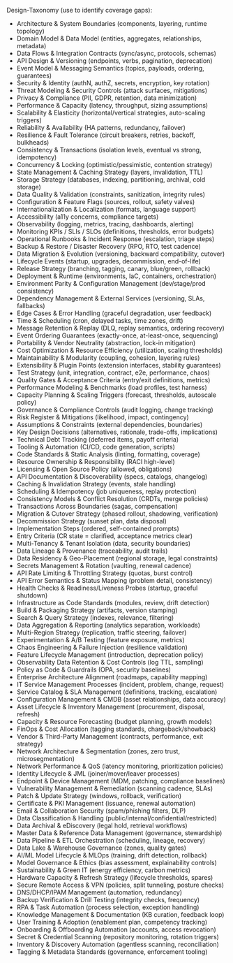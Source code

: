 Design-Taxonomy (use to identify coverage gaps):
- Architecture & System Boundaries (components, layering, runtime topology)
- Domain Model & Data Model (entities, aggregates, relationships, metadata)
- Data Flows & Integration Contracts (sync/async, protocols, schemas)
- API Design & Versioning (endpoints, verbs, pagination, deprecation)
- Event Model & Messaging Semantics (topics, payloads, ordering, guarantees)
- Security & Identity (authN, authZ, secrets, encryption, key rotation)
- Threat Modeling & Security Controls (attack surfaces, mitigations)
- Privacy & Compliance (PII, GDPR, retention, data minimization)
- Performance & Capacity (latency, throughput, sizing assumptions)
- Scalability & Elasticity (horizontal/vertical strategies, auto-scaling triggers)
- Reliability & Availability (HA patterns, redundancy, failover)
- Resilience & Fault Tolerance (circuit breakers, retries, backoff, bulkheads)
- Consistency & Transactions (isolation levels, eventual vs strong, idempotency)
- Concurrency & Locking (optimistic/pessimistic, contention strategy)
- State Management & Caching Strategy (layers, invalidation, TTL)
- Storage Strategy (databases, indexing, partitioning, archival, cold storage)
- Data Quality & Validation (constraints, sanitization, integrity rules)
- Configuration & Feature Flags (sources, rollout, safety valves)
- Internationalization & Localization (formats, language support)
- Accessibility (a11y concerns, compliance targets)
- Observability (logging, metrics, tracing, dashboards, alerting)
- Monitoring KPIs / SLIs / SLOs (definitions, thresholds, error budgets)
- Operational Runbooks & Incident Response (escalation, triage steps)
- Backup & Restore / Disaster Recovery (RPO, RTO, test cadence)
- Data Migration & Evolution (versioning, backward compatibility, cutover)
- Lifecycle Events (startup, upgrades, decommission, end-of-life)
- Release Strategy (branching, tagging, canary, blue/green, rollback)
- Deployment & Runtime (environments, IaC, containers, orchestration)
- Environment Parity & Configuration Management (dev/stage/prod consistency)
- Dependency Management & External Services (versioning, SLAs, fallbacks)
- Edge Cases & Error Handling (graceful degradation, user feedback)
- Time & Scheduling (cron, delayed tasks, time zones, drift)
- Message Retention & Replay (DLQ, replay semantics, ordering recovery)
- Event Ordering Guarantees (exactly-once, at-least-once, sequencing)
- Portability & Vendor Neutrality (abstraction, lock-in mitigation)
- Cost Optimization & Resource Efficiency (utilization, scaling thresholds)
- Maintainability & Modularity (coupling, cohesion, layering rules)
- Extensibility & Plugin Points (extension interfaces, stability guarantees)
- Test Strategy (unit, integration, contract, e2e, performance, chaos)
- Quality Gates & Acceptance Criteria (entry/exit definitions, metrics)
- Performance Modeling & Benchmarks (load profiles, test harness)
- Capacity Planning & Scaling Triggers (forecast, thresholds, autoscale policy)
- Governance & Compliance Controls (audit logging, change tracking)
- Risk Register & Mitigations (likelihood, impact, contingency)
- Assumptions & Constraints (external dependencies, boundaries)
- Key Design Decisions (alternatives, rationale, trade-offs, implications)
- Technical Debt Tracking (deferred items, payoff criteria)
- Tooling & Automation (CI/CD, code generation, scripts)
- Code Standards & Static Analysis (linting, formatting, coverage)
- Resource Ownership & Responsibility (RACI high-level)
- Licensing & Open Source Policy (allowed, obligations)
- API Documentation & Discoverability (specs, catalogs, changelog)
- Caching & Invalidation Strategy (events, stale handling)
- Scheduling & Idempotency (job uniqueness, replay protection)
- Consistency Models & Conflict Resolution (CRDTs, merge policies)
- Transactions Across Boundaries (sagas, compensation)
- Migration & Cutover Strategy (phased rollout, shadowing, verification)
- Decommission Strategy (sunset plan, data disposal)
- Implementation Steps (ordered, self-contained prompts)
- Entry Criteria (CR state = clarified, acceptance metrics clear)
- Multi-Tenancy & Tenant Isolation (data, security boundaries)
- Data Lineage & Provenance (traceability, audit trails)
- Data Residency & Geo-Placement (regional storage, legal constraints)
- Secrets Management & Rotation (vaulting, renewal cadence)
- API Rate Limiting & Throttling Strategy (quotas, burst control)
- API Error Semantics & Status Mapping (problem detail, consistency)
- Health Checks & Readiness/Liveness Probes (startup, graceful shutdown)
- Infrastructure as Code Standards (modules, review, drift detection)
- Build & Packaging Strategy (artifacts, version stamping)
- Search & Query Strategy (indexes, relevance, filtering)
- Data Aggregation & Reporting (analytics separation, workloads)
- Multi-Region Strategy (replication, traffic steering, failover)
- Experimentation & A/B Testing (feature exposure, metrics)
- Chaos Engineering & Failure Injection (resilience validation)
- Feature Lifecycle Management (introduction, deprecation policy)
- Observability Data Retention & Cost Controls (log TTL, sampling)
- Policy as Code & Guardrails (OPA, security baselines)
- Enterprise Architecture Alignment (roadmaps, capability mapping)
- IT Service Management Processes (incident, problem, change, request)
- Service Catalog & SLA Management (definitions, tracking, escalation)
- Configuration Management & CMDB (asset relationships, data accuracy)
- Asset Lifecycle & Inventory Management (procurement, disposal, refresh)
- Capacity & Resource Forecasting (budget planning, growth models)
- FinOps & Cost Allocation (tagging standards, chargeback/showback)
- Vendor & Third-Party Management (contracts, performance, exit strategy)
- Network Architecture & Segmentation (zones, zero trust, microsegmentation)
- Network Performance & QoS (latency monitoring, prioritization policies)
- Identity Lifecycle & JML (joiner/mover/leaver processes)
- Endpoint & Device Management (MDM, patching, compliance baselines)
- Vulnerability Management & Remediation (scanning cadence, SLAs)
- Patch & Update Strategy (windows, rollback, verification)
- Certificate & PKI Management (issuance, renewal automation)
- Email & Collaboration Security (spam/phishing filters, DLP)
- Data Classification & Handling (public/internal/confidential/restricted)
- Data Archival & eDiscovery (legal hold, retrieval workflows)
- Master Data & Reference Data Management (governance, stewardship)
- Data Pipeline & ETL Orchestration (scheduling, lineage, recovery)
- Data Lake & Warehouse Governance (zones, quality gates)
- AI/ML Model Lifecycle & MLOps (training, drift detection, rollback)
- Model Governance & Ethics (bias assessment, explainability controls)
- Sustainability & Green IT (energy efficiency, carbon metrics)
- Hardware Capacity & Refresh Strategy (lifecycle thresholds, spares)
- Secure Remote Access & VPN (policies, split tunneling, posture checks)
- DNS/DHCP/IPAM Management (automation, redundancy)
- Backup Verification & Drill Testing (integrity checks, frequency)
- RPA & Task Automation (process selection, exception handling)
- Knowledge Management & Documentation (KB curation, feedback loop)
- User Training & Adoption (enablement plan, competency tracking)
- Onboarding & Offboarding Automation (accounts, access revocation)
- Secret & Credential Scanning (repository monitoring, rotation triggers)
- Inventory & Discovery Automation (agentless scanning, reconciliation)
- Tagging & Metadata Standards (governance, enforcement tooling)